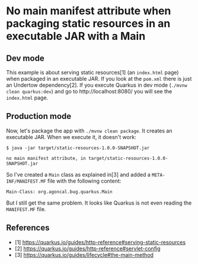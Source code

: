 # No main manifest attribute when packaging static resources in an executable JAR with a Main

## Dev mode

This example is about serving static resources[1] (an `index.html` page) when packaged in an executable JAR.
If you look at the `pom.xml` there is just an Undertow dependency[2].
If you execute Quarkus in dev mode (`./mvnw clean quarkus:dev`) and go to http://localhost:8080/ you will see the `index.html` page.

## Production mode

Now, let's package the app with `./mvnw clean package`.
It creates an executable JAR.
When we execute it, it doesn't work:

```
$ java -jar target/static-resources-1.0.0-SNAPSHOT.jar

no main manifest attribute, in target/static-resources-1.0.0-SNAPSHOT.jar
```

So I've created a `Main` class as explained in[3] and added a `META-INF/MANIFEST.MF` file with the following content:

```
Main-Class: org.agoncal.bug.quarkus.Main
```

But I still get the same problem. It looks like Quarkus is not even reading the `MANIFEST.MF` file.


## References

* [1] https://quarkus.io/guides/http-reference#serving-static-resources
* [2] https://quarkus.io/guides/http-reference#servlet-config
* [3] https://quarkus.io/guides/lifecycle#the-main-method

